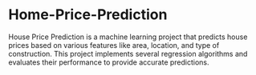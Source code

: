 # Home-Price-Prediction
House Price Prediction is a machine learning project that predicts house prices based on various features like area, location, and type of construction. This project implements several regression algorithms and evaluates their performance to provide accurate predictions.
